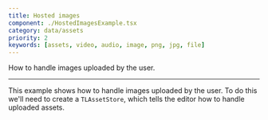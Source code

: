 ```yaml
---
title: Hosted images
component: ./HostedImagesExample.tsx
category: data/assets
priority: 2
keywords: [assets, video, audio, image, png, jpg, file]
---
```


How to handle images uploaded by the user.

---

This example shows how to handle images uploaded by the user. To do this we'll need to
create a `TLAssetStore`, which tells the editor how to handle uploaded assets.
